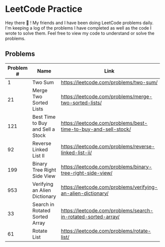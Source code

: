 # LeetCode Practice

Hey there 👋 ! My friends and I have been doing LeetCode problems daily. I'm keeping a log of the problems I have completed as well as the code I wrote to solve them. Feel free to view my code to understand or solve the problems.


## Problems

| Problem # | Name | Link | Difficulty Lvl |
|-----|----------------|-------------------------------|-----------------------------|
| 1 | Two Sum | https://leetcode.com/problems/two-sum/ | Easy |
| 21 | Merge Two Sorted Lists | https://leetcode.com/problems/merge-two-sorted-lists/ | Easy |
| 121 | Best Time to Buy and Sell a Stock | https://leetcode.com/problems/best-time-to-buy-and-sell-stock/ | Easy |
| 92 | Reverse Linked List II | https://leetcode.com/problems/reverse-linked-list-ii/ | Medium |
| 199 | Binary Tree Right Side View | https://leetcode.com/problems/binary-tree-right-side-view/ | Medium |
| 953 | Verifying an Alien Dictionary | https://leetcode.com/problems/verifying-an-alien-dictionary/ | Easy |
| 33 | Search in Rotated Sorted Array | https://leetcode.com/problems/search-in-rotated-sorted-array/ | Medium |
| 61 | Rotate List | https://leetcode.com/problems/rotate-list/ | Medium |
